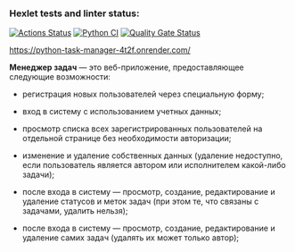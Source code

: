 ### Hexlet tests and linter status:
[![Actions Status](https://github.com/Savin20153/python-project-52/actions/workflows/hexlet-check.yml/badge.svg)](https://github.com/Savin20153/python-project-52/actions)
[![Python CI](https://github.com/Savin20153/python-project-52/actions/workflows/ci.yml/badge.svg)](https://github.com/Savin20153/python-project-52/actions/workflows/ci.yml)
[![Quality Gate Status](https://sonarcloud.io/api/project_badges/measure?project=Savin20153_python-project-52&metric=alert_status)](https://sonarcloud.io/summary/new_code?id=Savin20153_python-project-52)

https://python-task-manager-4t2f.onrender.com/

**Менеджер задач** — это веб-приложение, предоставляющее следующие возможности:

- регистрация новых пользователей через специальную форму;

- вход в систему с использованием учетных данных;

- просмотр списка всех зарегистрированных пользователей на отдельной странице без необходимости авторизации;

- изменение и удаление собственных данных (удаление недоступно, если пользователь является автором или исполнителем какой-либо задачи);

- после входа в систему — просмотр, создание, редактирование и удаление статусов и меток задач (при этом те, что связаны с задачами, удалить нельзя);

- после входа в систему — просмотр, создание, редактирование и удаление самих задач (удалять их может только автор);